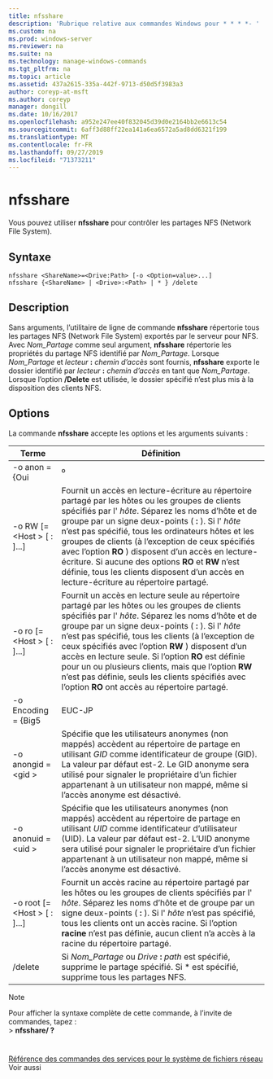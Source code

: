 ```yaml
---
title: nfsshare
description: 'Rubrique relative aux commandes Windows pour * * * *- '
ms.custom: na
ms.prod: windows-server
ms.reviewer: na
ms.suite: na
ms.technology: manage-windows-commands
ms.tgt_pltfrm: na
ms.topic: article
ms.assetid: 437a2615-335a-442f-9713-d50d5f3983a3
author: coreyp-at-msft
ms.author: coreyp
manager: dongill
ms.date: 10/16/2017
ms.openlocfilehash: a952e247ee40f832045d39d0e2164bb2e6613c54
ms.sourcegitcommit: 6aff3d88ff22ea141a6ea6572a5ad8dd6321f199
ms.translationtype: MT
ms.contentlocale: fr-FR
ms.lasthandoff: 09/27/2019
ms.locfileid: "71373211"
---
```

# <a name="nfsshare"></a>nfsshare



Vous pouvez utiliser **nfsshare** pour contrôler les partages NFS (Network File System).

## <a name="syntax"></a>Syntaxe

```
nfsshare <ShareName>=<Drive:Path> [-o <Option=value>...]
nfsshare {<ShareName> | <Drive>:<Path> | * } /delete
```

## <a name="description"></a>Description

Sans arguments, l’utilitaire de ligne de commande **nfsshare** répertorie tous les partages NFS (Network File System) exportés par le serveur pour NFS. Avec *Nom_Partage* comme seul argument, **nfsshare** répertorie les propriétés du partage NFS identifié par *Nom_Partage*. Lorsque *Nom_Partage* et <em>lecteur</em> **:** <em>chemin d’accès</em> sont fournis, **nfsshare** exporte le dossier identifié par <em>lecteur</em> **:** <em>chemin d’accès</em> en tant que *Nom_Partage*. Lorsque l’option **/Delete** est utilisée, le dossier spécifié n’est plus mis à la disposition des clients NFS.

## <a name="options"></a>Options

La commande **nfsshare** accepte les options et les arguments suivants :


|             Terme              |                                                                                                                                                                                                                      Définition                                                                                                                                                                                                                       |
|-------------------------------|-------------------------------------------------------------------------------------------------------------------------------------------------------------------------------------------------------------------------------------------------------------------------------------------------------------------------------------------------------------------------------------------------------------------------------------------------------|
|         -o anon = {Oui          |                                                                                                                                                                                                                          º                                                                                                                                                                                                                          |
|  -o RW [= \<Host > [ : <Host>]...]  |                       Fournit un accès en lecture-écriture au répertoire partagé par les hôtes ou les groupes de clients spécifiés par l' *hôte*. Séparez les noms d’hôte et de groupe par un signe deux-points ( **:** ). Si l' *hôte* n’est pas spécifié, tous les ordinateurs hôtes et les groupes de clients (à l’exception de ceux spécifiés avec l’option **RO** ) disposent d’un accès en lecture-écriture. Si aucune des options **RO** et **RW** n’est définie, tous les clients disposent d’un accès en lecture-écriture au répertoire partagé.                       |
|  -o ro [= \<Host > [ : <Host>]...]  | Fournit un accès en lecture seule au répertoire partagé par les hôtes ou les groupes de clients spécifiés par l' *hôte*. Séparez les noms d’hôte et de groupe par un signe deux-points ( **:** ). Si l' *hôte* n’est pas spécifié, tous les clients (à l’exception de ceux spécifiés avec l’option **RW** ) disposent d’un accès en lecture seule. Si l’option **RO** est définie pour un ou plusieurs clients, mais que l’option **RW** n’est pas définie, seuls les clients spécifiés avec l’option **RO** ont accès au répertoire partagé. |
|       -o Encoding = {Big5       |                                                                                                                                                                                                                        EUC-JP                                                                                                                                                                                                                         |
|       -o anongid = \<gid >       |                                                                                     Spécifie que les utilisateurs anonymes (non mappés) accèdent au répertoire de partage en utilisant *GID* comme identificateur de groupe (GID). La valeur par défaut est-2. Le GID anonyme sera utilisé pour signaler le propriétaire d’un fichier appartenant à un utilisateur non mappé, même si l’accès anonyme est désactivé.                                                                                      |
|      -o anonuid = \<uid >       |                                                                                      Spécifie que les utilisateurs anonymes (non mappés) accèdent au répertoire de partage en utilisant *UID* comme identificateur d’utilisateur (UID). La valeur par défaut est-2. L’UID anonyme sera utilisé pour signaler le propriétaire d’un fichier appartenant à un utilisateur non mappé, même si l’accès anonyme est désactivé.                                                                                      |
| -o root [= \<Host > [ : <Host>]...] |                                                                         Fournit un accès racine au répertoire partagé par les hôtes ou les groupes de clients spécifiés par l' *hôte*. Séparez les noms d’hôte et de groupe par un signe deux-points ( **:** ). Si l' *hôte* n’est pas spécifié, tous les clients ont un accès racine. Si l’option **racine** n’est pas définie, aucun client n’a accès à la racine du répertoire partagé.                                                                         |
|            /delete            |                                                                                                                                                       Si *Nom_Partage* ou <em>Drive</em> **:** <em>path</em> est spécifié, supprime le partage spécifié. Si \* est spécifié, supprime tous les partages NFS.                                                                                                                                                       |

> [!NOTE]
> Pour afficher la syntaxe complète de cette commande, à l’invite de commandes, tapez :</br>> **nfsshare/ ?**

# #

[Référence des commandes des services pour le système de fichiers réseau](services-for-network-file-system-command-reference.md) Voir aussi